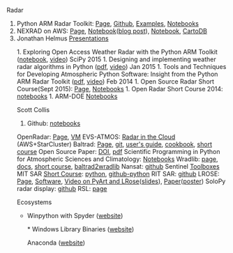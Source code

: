 Radar
 1. Python ARM Radar Toolkit: <a href="http://arm-doe.github.io/pyart/">Page</a>, <a href="https://github.com/ARM-DOE/pyart">Github</a>, <a href="https://github.com/ARM-DOE/pyart/tree/master/examples">Examples</a>, <a href="https://github.com/ARM-DOE/pyart/tree/master/notebooks">Notebooks</a>
 1. NEXRAD on AWS: <a href="https://aws.amazon.com/noaa-big-data/nexrad/">Page</a>, <a href="https://github.com/lakshmanok/nexradaws/blob/master/nexrad_sample.ipynb">Notebook</a>(<a href="http://eng.climate.com/2015/10/27/how-to-read-and-display-nexrad-on-aws-using-python/">blog post</a>), <a href="https://gist.github.com/dopplershift/356f2e14832e9b676207#file-thredds_radar_server_aws-ipynb">Notebook</a>, <a href="http://blog.cartodb.com/mapping-nexrad-radar-data/">CartoDB</a>
 1. Jonathan Helmus <a href="https://github.com/jjhelmus/presentations">Presentations</a>
<ol>
 1. Exploring Open Access Weather Radar with the Python ARM Toolkit (<a href="https://github.com/jjhelmus/presentations/blob/master/2015_SciPy_PyART_talk/SciPy2015_OpenAccessRadar_jjh.ipynb">notebook</a>, <a href="https://www.youtube.com/watch?v=FGA1Wd9xTH0">video</a>) SciPy 2015
 1. Designing and implementing weather radar algorithms in Python (<a href="https://github.com/jjhelmus/presentations/blob/master/2015_AMS_Annual_Meeting_Talk.pdf">pdf</a>, <a href="https://ams.confex.com/ams/95Annual/videogateway.cgi/id/29026?recordingid=29026">video</a>) Jan 2015
 1. Tools and Techniques for Developing Atmospheric Python Software: Insight from the Python ARM Radar Toolkit (<a href="https://github.com/jjhelmus/presentations/blob/master/2014_AMS_Annual_Meeting_Talk.pdf">pdf</a>, <a href="https://ams.confex.com/ams/94Annual/videogateway.cgi/id/25623?recordingid=25623">video</a>) Feb 2014
 1. Open Source Radar Short Course(Sept 2015): <a href="https://www2.ametsoc.org/ams/index.cfm/meetings-events/ams-meetings/open-source-radar-short-course/">Page</a>, <a href="https://github.com/openradar/AMS-Short-Course-on-Open-Source-Radar-Software">Notebooks</a>
 1. Open Radar Short Course 2014: <a href="https://github.com/openradar/open_source_radar_short_course">notebooks</a>
 1. ARM-DOE <a href="https://github.com/ARM-DOE/notebooks">Notebooks</a>


 Scott Collis

 1. Github:&nbsp;<a href="https://github.com/scollis/notebooks">notebooks</a>


 OpenRadar: [Page](http://openradar.github.io/), [VM](https://github.com/openradar/oss_weather_radar_vm)
 EVS-ATMOS: [Radar in the Cloud](https://github.com/EVS-ATMOS/radar_in_the_cloud) (AWS+StarCluster)
 Baltrad: [Page,](http://baltrad.eu/) [git](http://git.baltrad.eu/git/), [user's guide](http://git.baltrad.eu/), [cookbook](http://git.baltrad.eu/trac/wiki/cookbook), [short course](https://github.com/DanielMichelson/baltrad_short_course)
 Open Source Paper: [DOI](http://journals.ametsoc.org/doi/abs/10.1175/BAMS-D-13-00240.1), [pdf](http://journals.ametsoc.org/doi/pdf/10.1175/BAMS-D-13-00240.1)
 Scientific Programming in Python for Atmospheric Sciences and Climatology: [Notebooks](https://github.com/hvwaldow/pyws-BE-15-2-26)
 Wradlib: [page](http://wradlib.org/), [docs](http://wradlib.org/wradlib-docs/latest/),&nbsp;[short course](http://wradlib_short_course.bitbucket.org/), [baltrad2wradlib](https://github.com/heistermann/baltrad2wradlib)
 Nansat: [github](https://github.com/nansencenter/nansat)
 Sentinel [Toolboxes](https://sentinel.esa.int/web/sentinel/toolboxes)
 MIT SAR [Short Course](http://ocw.mit.edu/resources/res-ll-003-build-a-small-radar-system-capable-of-sensing-range-doppler-and-synthetic-aperture-radar-imaging-january-iap-2011/index.htm): [python](http://www.osmanoglu.org/sar/93-python-script-for-the-mit-radar-short-course), [github-python](https://github.com/Jach/radar_sar_rma)
 RIT SAR: [github](https://github.com/dm6718/RITSAR)
 LROSE: [Page](https://www.eol.ucar.edu/content/lrose-lidar-radar-open-software-environment), [Software](https://www.eol.ucar.edu/analysis-software), [Video on PyArt and LRose](http://sea.ucar.edu/event/arm-ncar-collaboration-lrose-and-py-art)([slides](http://sea.ucar.edu/sites/default/files/lrose_pyart.pdf)), [Paper](https://ams.confex.com/ams/36Radar/webprogram/Paper228444.html)([poster](https://ams.confex.com/ams/36Radar/webprogram/Handout/Paper228444/AMS_2013.poster_228444.dixon.lrose.pdf))
 SoloPy radar display: [github](https://github.com/ncareol/lrose-soloPy)
 RSL: [page](http://trmm-fc.gsfc.nasa.gov/trmm_gv/software/rsl/)

Ecosystems

 * Winpython with Spyder (<a href="http://winpython.github.io">website</a>)
<ul>
 * Windows Library Binaries (<a href="http://www.lfd.uci.edu/~gohlke/pythonlibs/">website</a>)


 Anaconda ([website](https://www.continuum.io/downloads))
